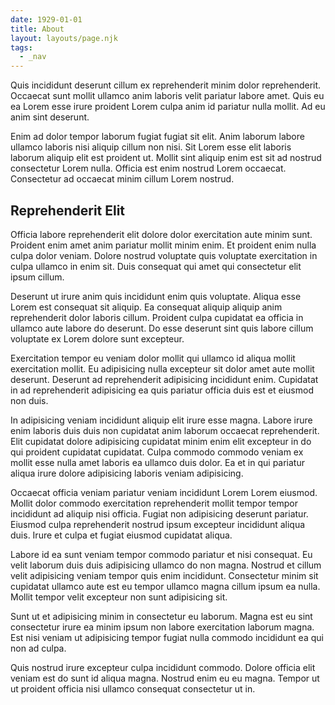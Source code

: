 ```yaml
---
date: 1929-01-01
title: About
layout: layouts/page.njk
tags:
  - _nav
---
```



Quis incididunt deserunt cillum ex reprehenderit minim dolor reprehenderit. Occaecat sunt mollit ullamco anim laboris velit pariatur labore amet. Quis eu ea Lorem esse irure proident Lorem culpa anim id pariatur nulla mollit. Ad eu anim sint deserunt.

Enim ad dolor tempor laborum fugiat fugiat sit elit. Anim laborum labore ullamco laboris nisi aliquip cillum non nisi. Sit Lorem esse elit laboris laborum aliquip elit est proident ut. Mollit sint aliquip enim est sit ad nostrud consectetur Lorem nulla. Officia est enim nostrud Lorem occaecat. Consectetur ad occaecat minim cillum Lorem nostrud.

## Reprehenderit Elit

Officia labore reprehenderit elit dolore dolor exercitation aute minim sunt. Proident enim amet anim pariatur mollit minim enim. Et proident enim nulla culpa dolor veniam. Dolore nostrud voluptate quis voluptate exercitation in culpa ullamco in enim sit. Duis consequat qui amet qui consectetur elit ipsum cillum.

Deserunt ut irure anim quis incididunt enim quis voluptate. Aliqua esse Lorem est consequat sit aliquip. Ea consequat aliquip aliquip anim reprehenderit dolor laboris cillum. Proident culpa cupidatat ea officia in ullamco aute labore do deserunt. Do esse deserunt sint quis labore cillum voluptate ex Lorem dolore sunt excepteur.

Exercitation tempor eu veniam dolor mollit qui ullamco id aliqua mollit exercitation mollit. Eu adipisicing nulla excepteur sit dolor amet aute mollit deserunt. Deserunt ad reprehenderit adipisicing incididunt enim. Cupidatat in ad reprehenderit adipisicing ea quis pariatur officia duis est et eiusmod non duis.

In adipisicing veniam incididunt aliquip elit irure esse magna. Labore irure enim laboris duis duis non cupidatat anim laborum occaecat reprehenderit. Elit cupidatat dolore adipisicing cupidatat minim enim elit excepteur in do qui proident cupidatat cupidatat. Culpa commodo commodo veniam ex mollit esse nulla amet laboris ea ullamco duis dolor. Ea et in qui pariatur aliqua irure dolore adipisicing laboris veniam adipisicing.

Occaecat officia veniam pariatur veniam incididunt Lorem Lorem eiusmod. Mollit dolor commodo exercitation reprehenderit mollit tempor tempor incididunt ad aliquip nisi officia. Fugiat non adipisicing deserunt pariatur. Eiusmod culpa reprehenderit nostrud ipsum excepteur incididunt aliqua duis. Irure et culpa et fugiat eiusmod cupidatat aliqua.

Labore id ea sunt veniam tempor commodo pariatur et nisi consequat. Eu velit laborum duis duis adipisicing ullamco do non magna. Nostrud et cillum velit adipisicing veniam tempor quis enim incididunt. Consectetur minim sit cupidatat ullamco aute est eu tempor ullamco magna cillum ipsum ea nulla. Mollit tempor velit excepteur non sunt adipisicing sit.

Sunt ut et adipisicing minim in consectetur eu laborum. Magna est eu sint consectetur irure ea minim ipsum non labore exercitation laborum magna. Est nisi veniam ut adipisicing tempor fugiat nulla commodo incididunt ea qui non ad culpa.

Quis nostrud irure excepteur culpa incididunt commodo. Dolore officia elit veniam est do sunt id aliqua magna. Nostrud enim eu eu magna. Tempor ut ut proident officia nisi ullamco consequat consectetur ut in.
